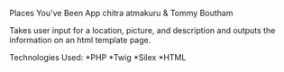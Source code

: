 Places You've Been App
chitra atmakuru & Tommy Boutham

Takes user input for a location, picture, and description and outputs the information on an html template page.

Technologies Used: *PHP *Twig *Silex *HTML
